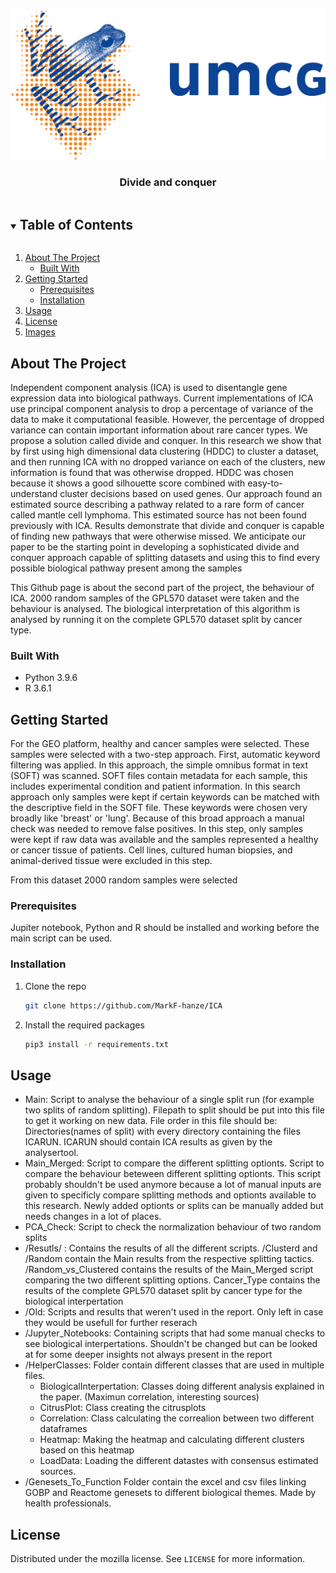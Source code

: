 <!-- PROJECT LOGO -->
<br />
<p align="center">
  <img src="umcg_logo.png" alt="Logo" width="540" height="240">

  <h3 align="center">Divide and conquer</h3>


<!-- TABLE OF CONTENTS -->
<details open="open">
  <summary><h2 style="display: inline-block">Table of Contents</h2></summary>
  <ol>
    <li>
      <a href="#about-the-project">About The Project</a>
      <ul>
        <li><a href="#built-with">Built With</a></li>
      </ul>
    </li>
    <li>
      <a href="#getting-started">Getting Started</a>
      <ul>	
        <li><a href="#prerequisites">Prerequisites</a></li>
        <li><a href="#installation">Installation</a></li>
      </ul>
    </li>
    <li><a href="#usage">Usage</a></li>
    <li><a href="#license">License</a></li>
    <li><a href="#images">Images</a></li>
  </ol>
</details>



<!-- ABOUT THE PROJECT -->
## About The Project
Independent component analysis (ICA) is used to disentangle gene expression data into biological pathways.
Current implementations of ICA use principal component analysis to drop a percentage of variance of the data to
make it computational feasible. However, the percentage of dropped variance can contain important information
about rare cancer types. We propose a solution called divide and conquer. In this research we show that by
first using high dimensional data clustering (HDDC) to cluster a dataset, and then running ICA with no dropped
variance on each of the clusters, new information is found that was otherwise dropped. HDDC was chosen because
it shows a good silhouette score combined with easy-to-understand cluster decisions based on used genes. Our
approach found an estimated source describing a pathway related to a rare form of cancer called mantle cell
lymphoma. This estimated source has not been found previously with ICA. Results demonstrate that divide and
conquer is capable of finding new pathways that were otherwise missed. We anticipate our paper to be the starting
point in developing a sophisticated divide and conquer approach capable of splitting datasets and using this to
find every possible biological pathway present among the samples


This Github page is about the second part of the project, the behaviour of ICA. 2000 random samples of the GPL570 dataset were taken and the behaviour is analysed. The biological interpretation of this algorithm is analysed by running it on the complete GPL570 dataset split by cancer type. 


### Built With

* Python 3.9.6
* R 3.6.1



<!-- GETTING STARTED -->
## Getting Started

For the GEO platform, healthy and cancer samples were selected. These samples were selected with a two-step approach. First, automatic keyword filtering was applied. In this approach, the simple omnibus format in text (SOFT) was scanned. SOFT files contain metadata for each sample, this includes experimental condition and patient information. In this search approach only samples were kept if certain keywords can be matched with the descriptive field in the SOFT file. These keywords were chosen very broadly like 'breast' or 'lung'. Because of this broad approach a manual check was needed to remove false positives. In this step, only samples were kept if raw data was available and the samples represented a healthy or cancer tissue of patients. Cell lines, cultured human biopsies, and animal-derived tissue were excluded in this step. 

From this dataset 2000 random samples were selected

### Prerequisites
Jupiter notebook, Python and R should be installed and working before the main script can be used. 

### Installation

1. Clone the repo
   ```sh
   git clone https://github.com/MarkF-hanze/ICA
   ```
2. Install the required packages
   ```sh
   pip3 install -r requirements.txt
   ```

<!-- USAGE EXAMPLES -->
## Usage
- Main: Script to analyse the behaviour of a single split run (for example two splits of random splitting). Filepath to split should be put into this file to get it working on new data. File order in this file should be: Directories(names of split) with every directory containing the files ICARUN. ICARUN should contain ICA results as given by the analysertool. 
- Main_Merged: Script to compare the different splitting optionts. Script to compare the behaviour beteween different splitting optionts. This script probably shouldn't be used anymore because a lot of manual inputs are given to specificly compare splitting methods and optionts available to this research. Newly added optionts or splits can be manually added but needs changes in a lot of places.
- PCA_Check: Script to check the normalization behaviour of two random splits
- /Resutls/ : Contains the results of all the different scripts. /Clusterd and /Random contain the Main results from the respective splitting tactics. /Random_vs_Clustered contains the results of the Main_Merged script comparing the two different splitting options. Cancer_Type contains the results of the complete GPL570 dataset split by cancer type for the biological interpertation
- /Old: Scripts and results that weren't used in the report. Only left in case they would be usefull for further reserach
- /Jupyter_Notebooks: Containing scripts that had some manual checks to see biological interpertations. Shouldn't be changed but can be looked at for some deeper insights not always present in the report
- /HelperClasses: Folder contain different classes that are used in multiple files. 
  * BiologicalInterpertation:  Classes doing different analysis explained in the paper. (Maximun correlation, interesting sources)
  * CitrusPlot: Class creating the citrusplots
  * Correlation: Class calculating the correalion between two different dataframes
  * Heatmap: Making the heatmap and calculating different clusters based on this heatmap
  * LoadData: Loading the different datastes with consensus estimated sources.
- /Genesets_To_Function Folder contain the excel and csv files linking GOBP and Reactome genesets to different biological themes. Made by health professionals. 


<!-- LICENSE -->
## License

Distributed under the mozilla license. See `LICENSE` for more information.





